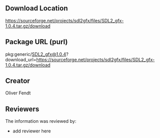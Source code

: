 ## Download Location

https://sourceforge.net/projects/sdl2gfx/files/SDL2_gfx-1.0.4.tar.gz/download

## Package URL (purl)

pkg:generic/SDL2_gfx@1.0.4?download_url=https://sourceforge.net/projects/sdl2gfx/files/SDL2_gfx-1.0.4.tar.gz/download

## Creator

Oliver Fendt

## Reviewers

The information was reviewed by:

* add reviewer here
